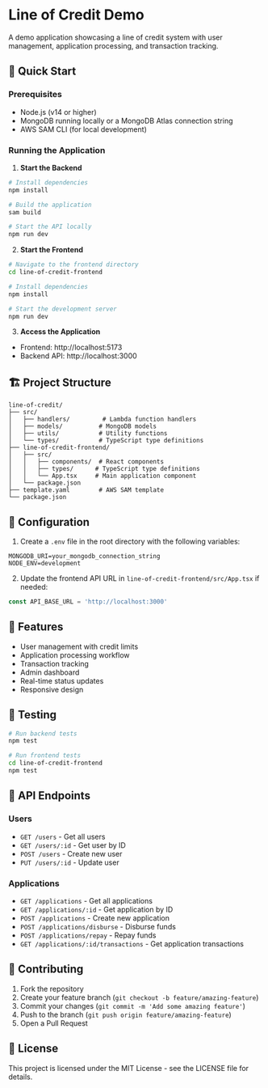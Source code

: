 # Line of Credit Demo

A demo application showcasing a line of credit system with user management, application processing, and transaction tracking.

## 🚀 Quick Start

### Prerequisites
- Node.js (v14 or higher)
- MongoDB running locally or a MongoDB Atlas connection string
- AWS SAM CLI (for local development)

### Running the Application

1. **Start the Backend**
```bash
# Install dependencies
npm install

# Build the application
sam build

# Start the API locally
npm run dev
```

2. **Start the Frontend**
```bash
# Navigate to the frontend directory
cd line-of-credit-frontend

# Install dependencies
npm install

# Start the development server
npm run dev
```

3. **Access the Application**
- Frontend: http://localhost:5173
- Backend API: http://localhost:3000

## 🏗️ Project Structure

```
line-of-credit/
├── src/
│   ├── handlers/         # Lambda function handlers
│   ├── models/          # MongoDB models
│   ├── utils/           # Utility functions
│   └── types/           # TypeScript type definitions
├── line-of-credit-frontend/
│   ├── src/
│   │   ├── components/  # React components
│   │   ├── types/      # TypeScript type definitions
│   │   └── App.tsx     # Main application component
│   └── package.json
├── template.yaml        # AWS SAM template
└── package.json
```

## 🔧 Configuration

1. Create a `.env` file in the root directory with the following variables:
```env
MONGODB_URI=your_mongodb_connection_string
NODE_ENV=development
```

2. Update the frontend API URL in `line-of-credit-frontend/src/App.tsx` if needed:
```typescript
const API_BASE_URL = 'http://localhost:3000'
```

## 🎯 Features

- User management with credit limits
- Application processing workflow
- Transaction tracking
- Admin dashboard
- Real-time status updates
- Responsive design

## 🧪 Testing

```bash
# Run backend tests
npm test

# Run frontend tests
cd line-of-credit-frontend
npm test
```

## 📝 API Endpoints

### Users
- `GET /users` - Get all users
- `GET /users/:id` - Get user by ID
- `POST /users` - Create new user
- `PUT /users/:id` - Update user

### Applications
- `GET /applications` - Get all applications
- `GET /applications/:id` - Get application by ID
- `POST /applications` - Create new application
- `POST /applications/disburse` - Disburse funds
- `POST /applications/repay` - Repay funds
- `GET /applications/:id/transactions` - Get application transactions

## 🤝 Contributing

1. Fork the repository
2. Create your feature branch (`git checkout -b feature/amazing-feature`)
3. Commit your changes (`git commit -m 'Add some amazing feature'`)
4. Push to the branch (`git push origin feature/amazing-feature`)
5. Open a Pull Request

## 📄 License

This project is licensed under the MIT License - see the LICENSE file for details.

